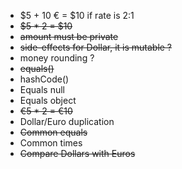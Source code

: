 * $5 + 10 € = $10 if rate is 2:1
* ~~$5 * 2 = $10~~
* ~~amount must be private~~
* ~~side-effects for Dollar, it is mutable ?~~
* money rounding ?
* ~~equals()~~
* hashCode()
* Equals null
* Equals object
* ~~€5 * 2 = €10~~
* Dollar/Euro duplication
* ~~Common equals~~
* Common times
* ~~Compare Dollars with Euros~~
